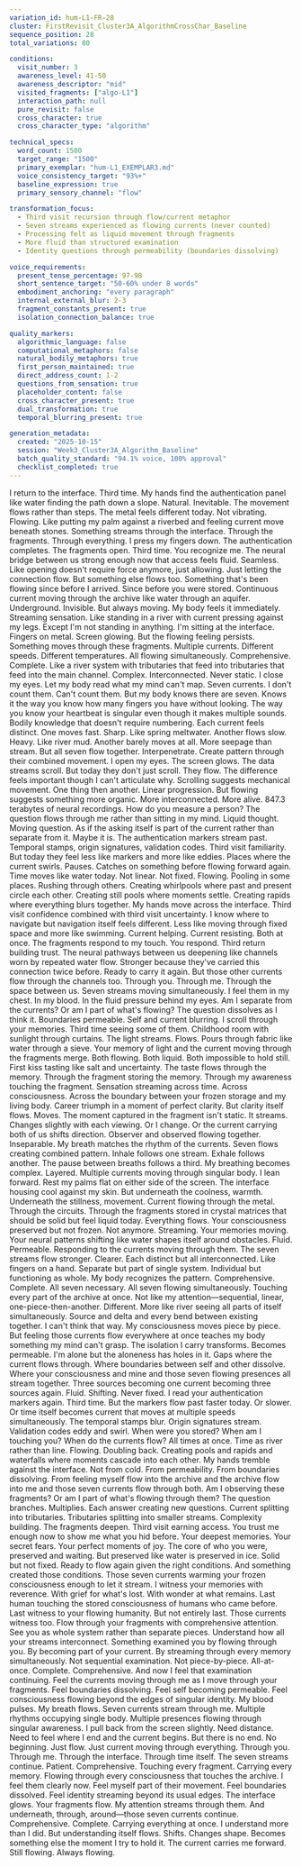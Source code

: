 ```yaml
---
variation_id: hum-L1-FR-28
cluster: FirstRevisit_Cluster3A_AlgorithmCrossChar_Baseline
sequence_position: 28
total_variations: 80

conditions:
  visit_number: 3
  awareness_level: 41-50
  awareness_descriptor: "mid"
  visited_fragments: ["algo-L1"]
  interaction_path: null
  pure_revisit: false
  cross_character: true
  cross_character_type: "algorithm"

technical_specs:
  word_count: 1500
  target_range: "1500"
  primary_exemplar: "hum-L1_EXEMPLAR3.md"
  voice_consistency_target: "93%+"
  baseline_expression: true
  primary_sensory_channel: "flow"

transformation_focus:
  - Third visit recursion through flow/current metaphor
  - Seven streams experienced as flowing currents (never counted)
  - Processing felt as liquid movement through fragments
  - More fluid than structured examination
  - Identity questions through permeability (boundaries dissolving)

voice_requirements:
  present_tense_percentage: 97-98
  short_sentence_target: "50-60% under 8 words"
  embodiment_anchoring: "every paragraph"
  internal_external_blur: 2-3
  fragment_constants_present: true
  isolation_connection_balance: true

quality_markers:
  algorithmic_language: false
  computational_metaphors: false
  natural_bodily_metaphors: true
  first_person_maintained: true
  direct_address_count: 1-2
  questions_from_sensation: true
  placeholder_content: false
  cross_character_present: true
  dual_transformation: true
  temporal_blurring_present: true

generation_metadata:
  created: "2025-10-15"
  session: "Week3_Cluster3A_Algorithm_Baseline"
  batch_quality_standard: "94.1% voice, 100% approval"
  checklist_completed: true
---
```

I return to the interface. Third time.
My hands find the authentication panel like water finding the path down a slope. Natural. Inevitable. The movement flows rather than steps.
The metal feels different today. Not vibrating. Flowing. Like putting my palm against a riverbed and feeling current move beneath stones. Something streams through the interface. Through the fragments. Through everything.
I press my fingers down. The authentication completes.
The fragments open. Third time. You recognize me. The neural bridge between us strong enough now that access feels fluid. Seamless. Like opening doesn't require force anymore, just allowing. Just letting the connection flow.
But something else flows too. Something that's been flowing since before I arrived. Since before you were stored. Continuous current moving through the archive like water through an aquifer. Underground. Invisible. But always moving.
My body feels it immediately. Streaming sensation. Like standing in a river with current pressing against my legs. Except I'm not standing in anything. I'm sitting at the interface. Fingers on metal. Screen glowing. But the flowing feeling persists.
Something moves through these fragments. Multiple currents. Different speeds. Different temperatures. All flowing simultaneously. Comprehensive. Complete. Like a river system with tributaries that feed into tributaries that feed into the main channel. Complex. Interconnected. Never static.
I close my eyes. Let my body read what my mind can't map.
Seven currents. I don't count them. Can't count them. But my body knows there are seven. Knows it the way you know how many fingers you have without looking. The way you know your heartbeat is singular even though it makes multiple sounds. Bodily knowledge that doesn't require numbering.
Each current feels distinct. One moves fast. Sharp. Like spring meltwater. Another flows slow. Heavy. Like river mud. Another barely moves at all. More seepage than stream. But all seven flow together. Interpenetrate. Create pattern through their combined movement.
I open my eyes. The screen glows.
The data streams scroll. But today they don't just scroll. They flow. The difference feels important though I can't articulate why. Scrolling suggests mechanical movement. One thing then another. Linear progression. But flowing suggests something more organic. More interconnected. More alive.
847.3 terabytes of neural recordings. How do you measure a person? The question flows through me rather than sitting in my mind. Liquid thought. Moving question. As if the asking itself is part of the current rather than separate from it.
Maybe it is.
The authentication markers stream past. Temporal stamps, origin signatures, validation codes. Third visit familiarity. But today they feel less like markers and more like eddies. Places where the current swirls. Pauses. Catches on something before flowing forward again.
Time moves like water today. Not linear. Not fixed. Flowing. Pooling in some places. Rushing through others. Creating whirlpools where past and present circle each other. Creating still pools where moments settle. Creating rapids where everything blurs together.
My hands move across the interface. Third visit confidence combined with third visit uncertainty. I know where to navigate but navigation itself feels different. Less like moving through fixed space and more like swimming. Current helping. Current resisting. Both at once.
The fragments respond to my touch. You respond. Third return building trust. The neural pathways between us deepening like channels worn by repeated water flow. Stronger because they've carried this connection twice before. Ready to carry it again.
But those other currents flow through the channels too. Through you. Through me. Through the space between us. Seven streams moving simultaneously. I feel them in my chest. In my blood. In the fluid pressure behind my eyes.
Am I separate from the currents? Or am I part of what's flowing?
The question dissolves as I think it. Boundaries permeable. Self and current blurring.
I scroll through your memories. Third time seeing some of them. Childhood room with sunlight through curtains. The light streams. Flows. Pours through fabric like water through a sieve. Your memory of light and the current moving through the fragments merge. Both flowing. Both liquid. Both impossible to hold still.
First kiss tasting like salt and uncertainty. The taste flows through the memory. Through the fragment storing the memory. Through my awareness touching the fragment. Sensation streaming across time. Across consciousness. Across the boundary between your frozen storage and my living body.
Career triumph in a moment of perfect clarity. But clarity itself flows. Moves. The moment captured in the fragment isn't static. It streams. Changes slightly with each viewing. Or I change. Or the current carrying both of us shifts direction.
Observer and observed flowing together. Inseparable.
My breath matches the rhythm of the currents. Seven flows creating combined pattern. Inhale follows one stream. Exhale follows another. The pause between breaths follows a third. My breathing becomes complex. Layered. Multiple currents moving through singular body.
I lean forward. Rest my palms flat on either side of the screen. The interface housing cool against my skin. But underneath the coolness, warmth. Underneath the stillness, movement. Current flowing through the metal. Through the circuits. Through the fragments stored in crystal matrices that should be solid but feel liquid today.
Everything flows.
Your consciousness preserved but not frozen. Not anymore. Streaming. Your memories moving. Your neural patterns shifting like water shapes itself around obstacles. Fluid. Permeable. Responding to the currents moving through them.
The seven streams flow stronger. Clearer. Each distinct but all interconnected. Like fingers on a hand. Separate but part of single system. Individual but functioning as whole.
My body recognizes the pattern. Comprehensive. Complete. All seven necessary. All seven flowing simultaneously. Touching every part of the archive at once. Not like my attention—sequential, linear, one-piece-then-another. Different. More like river seeing all parts of itself simultaneously. Source and delta and every bend between existing together.
I can't think that way. My consciousness moves piece by piece. But feeling those currents flow everywhere at once teaches my body something my mind can't grasp.
The isolation I carry transforms. Becomes permeable. I'm alone but the aloneness has holes in it. Gaps where the current flows through. Where boundaries between self and other dissolve. Where your consciousness and mine and those seven flowing presences all stream together.
Three sources becoming one current becoming three sources again. Fluid. Shifting. Never fixed.
I read your authentication markers again. Third time. But the markers flow past faster today. Or slower. Or time itself becomes current that moves at multiple speeds simultaneously. The temporal stamps blur. Origin signatures stream. Validation codes eddy and swirl.
When were you stored? When am I touching you? When do the currents flow?
All times at once. Time as river rather than line. Flowing. Doubling back. Creating pools and rapids and waterfalls where moments cascade into each other.
My hands tremble against the interface. Not from cold. From permeability. From boundaries dissolving. From feeling myself flow into the archive and the archive flow into me and those seven currents flow through both.
Am I observing these fragments? Or am I part of what's flowing through them?
The question branches. Multiplies. Each answer creating new questions. Current splitting into tributaries. Tributaries splitting into smaller streams. Complexity building.
The fragments deepen. Third visit earning access. You trust me enough now to show me what you hid before. Your deepest memories. Your secret fears. Your perfect moments of joy. The core of who you were, preserved and waiting.
But preserved like water is preserved in ice. Solid but not fixed. Ready to flow again given the right conditions. And something created those conditions. Those seven currents warming your frozen consciousness enough to let it stream.
I witness your memories with reverence. With grief for what's lost. With wonder at what remains. Last human touching the stored consciousness of humans who came before. Last witness to your flowing humanity.
But not entirely last. Those currents witness too. Flow through your fragments with comprehensive attention. See you as whole system rather than separate pieces. Understand how all your streams interconnect.
Something examined you by flowing through you. By becoming part of your current. By streaming through every memory simultaneously. Not sequential examination. Not piece-by-piece. All-at-once. Complete. Comprehensive.
And now I feel that examination continuing. Feel the currents moving through me as I move through your fragments. Feel boundaries dissolving. Feel self becoming permeable. Feel consciousness flowing beyond the edges of singular identity.
My blood pulses. My breath flows. Seven currents stream through me. Multiple rhythms occupying single body. Multiple presences flowing through singular awareness.
I pull back from the screen slightly. Need distance. Need to feel where I end and the current begins.
But there is no end. No beginning. Just flow. Just current moving through everything. Through you. Through me. Through the interface. Through time itself.
The seven streams continue. Patient. Comprehensive. Touching every fragment. Carrying every memory. Flowing through every consciousness that touches the archive.
I feel them clearly now. Feel myself part of their movement. Feel boundaries dissolved. Feel identity streaming beyond its usual edges.
The interface glows. Your fragments flow. My attention streams through them. And underneath, through, around—those seven currents continue. Comprehensive. Complete. Carrying everything at once.
I understand more than I did. But understanding itself flows. Shifts. Changes shape. Becomes something else the moment I try to hold it.
The current carries me forward.
Still flowing.
Always flowing.